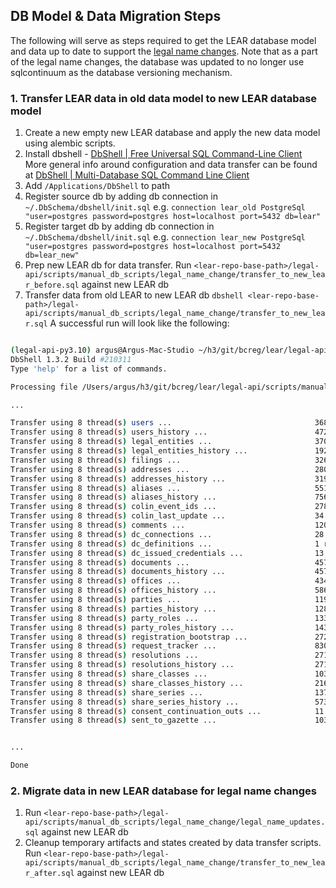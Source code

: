 
## DB Model & Data Migration Steps
The following will serve as steps required to get the LEAR database model and data up to date to support the [legal name changes](https://app.zenhub.com/workspaces/entities-team-space-6143567664fb320019b81f39/issues/gh/bcgov/entity/15527).  Note that as a part of the legal name changes, the database was updated to no longer use sqlcontinuum as the database versioning mechanism.

### 1. Transfer LEAR data in old data model to new LEAR database model
1. Create a new empty new LEAR database and apply the new data model using alembic scripts.
2. Install dbshell -  [DbShell | Free Universal SQL Command-Line Client](https://dbschema.com/dbshell.html)  More general info around configuration and data transfer can be found at [DbShell | Multi-Database SQL Command Line Client](https://dbschema.com/documentation/dbshell.html)
3. Add `/Applications/DbShell` to path
4. Register source db by adding db connection in  `~/.DbSchema/dbshell/init.sql`
   e.g. `connection lear_old PostgreSql "user=postgres password=postgres host=localhost port=5432 db=lear"`
5. Register target db by adding db connection in  `~/.DbSchema/dbshell/init.sql`
   e.g. `connection lear_new PostgreSql "user=postgres password=postgres host=localhost port=5432 db=lear_new"`
6. Prep new LEAR db for data transfer.
   Run `<lear-repo-base-path>/legal-api/scripts/manual_db_scripts/legal_name_change/transfer_to_new_lear_before.sql` against new LEAR db
7. Transfer data from old LEAR to new LEAR db
   `dbshell <lear-repo-base-path>/legal-api/scripts/manual_db_scripts/legal_name_change/transfer_to_new_lear.sql`
   A successful run will look like the following:
``` bash

(legal-api-py3.10) argus@Argus-Mac-Studio ~/h3/git/bcreg/lear/legal-api (dev_legal_name_changes) $ dbshell /Users/argus/h3/git/bcreg/lear/legal-api/scripts/manual_db_scripts/legal_name_change/transfer_to_new_lear.sql
DbShell 1.3.2 Build #210311
Type 'help' for a list of commands.

Processing file /Users/argus/h3/git/bcreg/lear/legal-api/scripts/manual_db_scripts/legal_name_change/transfer_to_new_lear.sql

...

Transfer using 8 thread(s) users ...                                368 rows in 00:01. Reader waited 00:00, writer 00:08.
Transfer using 8 thread(s) users_history ...                        472 rows in 00:01. Reader waited 00:00, writer 00:08.
Transfer using 8 thread(s) legal_entities ...                       3707 rows in 00:01. Reader waited 00:00, writer 00:08.
Transfer using 8 thread(s) legal_entities_history ...               19232 rows in 00:01. Reader waited 00:00, writer 00:09.
Transfer using 8 thread(s) filings ...                              32674 rows in 00:02. Reader waited 00:00, writer 00:09.
Transfer using 8 thread(s) addresses ...                            28079 rows in 00:01. Reader waited 00:00, writer 00:08.
Transfer using 8 thread(s) addresses_history ...                    31928 rows in 00:01. Reader waited 00:00, writer 00:08.
Transfer using 8 thread(s) aliases ...                              551 rows in 00:01. Reader waited 00:00, writer 00:08.
Transfer using 8 thread(s) aliases_history ...                      756 rows in 00:01. Reader waited 00:00, writer 00:08.
Transfer using 8 thread(s) colin_event_ids ...                      27857 rows in 00:01. Reader waited 00:00, writer 00:08.
Transfer using 8 thread(s) colin_last_update ...                    34 rows in 00:01. Reader waited 00:00, writer 00:08.
Transfer using 8 thread(s) comments ...                             1205 rows in 00:01. Reader waited 00:00, writer 00:08.
Transfer using 8 thread(s) dc_connections ...                       28 rows in 00:01. Reader waited 00:00, writer 00:08.
Transfer using 8 thread(s) dc_definitions ...                       1 rows in 00:01. Reader waited 00:00, writer 00:08.
Transfer using 8 thread(s) dc_issued_credentials ...                13 rows in 00:01. Reader waited 00:00, writer 00:08.
Transfer using 8 thread(s) documents ...                            457 rows in 00:01. Reader waited 00:00, writer 00:08.
Transfer using 8 thread(s) documents_history ...                    457 rows in 00:01. Reader waited 00:00, writer 00:08.
Transfer using 8 thread(s) offices ...                              4347 rows in 00:01. Reader waited 00:00, writer 00:08.
Transfer using 8 thread(s) offices_history ...                      5863 rows in 00:01. Reader waited 00:00, writer 00:08.
Transfer using 8 thread(s) parties ...                              11901 rows in 00:01. Reader waited 00:00, writer 00:08.
Transfer using 8 thread(s) parties_history ...                      12828 rows in 00:01. Reader waited 00:00, writer 00:08.
Transfer using 8 thread(s) party_roles ...                          13307 rows in 00:01. Reader waited 00:00, writer 00:08.
Transfer using 8 thread(s) party_roles_history ...                  14360 rows in 00:01. Reader waited 00:00, writer 00:08.
Transfer using 8 thread(s) registration_bootstrap ...               2722 rows in 00:01. Reader waited 00:00, writer 00:08.
Transfer using 8 thread(s) request_tracker ...                      830 rows in 00:01. Reader waited 00:00, writer 00:08.
Transfer using 8 thread(s) resolutions ...                          271 rows in 00:01. Reader waited 00:00, writer 00:08.
Transfer using 8 thread(s) resolutions_history ...                  271 rows in 00:01. Reader waited 00:00, writer 00:08.
Transfer using 8 thread(s) share_classes ...                        1037 rows in 00:02. Reader waited 00:00, writer 00:08.
Transfer using 8 thread(s) share_classes_history ...                2166 rows in 00:01. Reader waited 00:00, writer 00:08.
Transfer using 8 thread(s) share_series ...                         137 rows in 00:01. Reader waited 00:00, writer 00:08.
Transfer using 8 thread(s) share_series_history ...                 573 rows in 00:01. Reader waited 00:00, writer 00:08.
Transfer using 8 thread(s) consent_continuation_outs ...            11 rows in 00:01. Reader waited 00:00, writer 00:08.
Transfer using 8 thread(s) sent_to_gazette ...                      1038 rows in 00:01. Reader waited 00:00, writer 00:08.


...

Done

```

### 2. Migrate data in new LEAR database for legal name changes

1. Run `<lear-repo-base-path>/legal-api/scripts/manual_db_scripts/legal_name_change/legal_name_updates.sql` against new LEAR db
2. Cleanup temporary artifacts and states created by data transfer scripts.
   Run `<lear-repo-base-path>/legal-api/scripts/manual_db_scripts/legal_name_change/transfer_to_new_lear_after.sql` against new LEAR db

